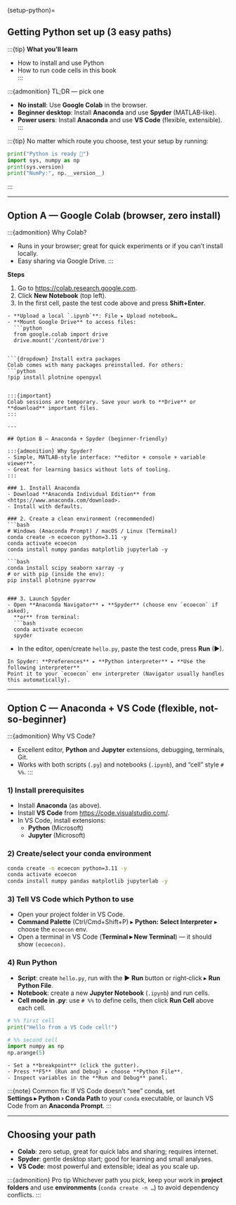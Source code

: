 
(setup-python)=
## Getting Python set up (3 easy paths)


:::{tip}
**What you’ll learn**
- How to install and use Python
- How to run code cells in this book  
:::



:::{admonition} TL;DR — pick one
- **No install**: Use **Google Colab** in the browser.
- **Beginner desktop**: Install **Anaconda** and use **Spyder** (MATLAB‑like).
- **Power users**: Install **Anaconda** and use **VS Code** (flexible, extensible).
:::

:::{tip}
No matter which route you choose, test your setup by running:

```python
print("Python is ready 🎉")
import sys, numpy as np
print(sys.version)
print("NumPy:", np.__version__)
```
:::

---

## Option A — Google Colab (browser, zero install)

:::{admonition} Why Colab?
- Runs in your browser; great for quick experiments or if you can’t install locally.
- Easy sharing via Google Drive.
:::

**Steps**
1. Go to <https://colab.research.google.com>.
2. Click **New Notebook** (top left).
3. In the first cell, paste the test code above and press **Shift+Enter**.

```{dropdown} Upload data or notebooks
- **Upload a local `.ipynb`**: File ▸ Upload notebook…
- **Mount Google Drive** to access files:
  ```python
  from google.colab import drive
  drive.mount('/content/drive')
  ```
```

```{dropdown} Install extra packages
Colab comes with many packages preinstalled. For others:
```python
!pip install plotnine openpyxl
```
```

:::{important}
Colab sessions are temporary. Save your work to **Drive** or **download** important files.
:::

---

## Option B — Anaconda + Spyder (beginner‑friendly)

:::{admonition} Why Spyder?
- Simple, MATLAB‑style interface: **editor + console + variable viewer**.
- Great for learning basics without lots of tooling.
:::

### 1. Install Anaconda
- Download **Anaconda Individual Edition** from <https://www.anaconda.com/download>.
- Install with defaults.

### 2. Create a clean environment (recommended)
```bash
# Windows (Anaconda Prompt) / macOS / Linux (Terminal)
conda create -n ecoecon python=3.11 -y
conda activate ecoecon
conda install numpy pandas matplotlib jupyterlab -y
```

```{dropdown} (Optional) Add more packages
```bash
conda install scipy seaborn xarray -y
# or with pip (inside the env):
pip install plotnine pyarrow
```
```

### 3. Launch Spyder
- Open **Anaconda Navigator** ▸ **Spyder** (choose env `ecoecon` if asked),  
  **or** from terminal:
  ```bash
  conda activate ecoecon
  spyder
  ```
- In the editor, open/create `hello.py`, paste the test code, press **Run** (▶).

```{dropdown} Ensure Spyder uses the right environment
In Spyder: **Preferences** ▸ **Python interpreter** ▸ **Use the following interpreter**  
Point it to your `ecoecon` env interpreter (Navigator usually handles this automatically).
```

---

## Option C — Anaconda + VS Code (flexible, not-so-beginner)

:::{admonition} Why VS Code?
- Excellent editor, **Python** and **Jupyter** extensions, debugging, terminals, Git.
- Works with both scripts (`.py`) and notebooks (`.ipynb`), and “cell” style `# %%`.
:::

### 1) Install prerequisites
- Install **Anaconda** (as above).
- Install **VS Code** from <https://code.visualstudio.com/>.
- In VS Code, install extensions:
  - **Python** (Microsoft)
  - **Jupyter** (Microsoft)

### 2) Create/select your conda environment
```bash
conda create -n ecoecon python=3.11 -y
conda activate ecoecon
conda install numpy pandas matplotlib jupyterlab -y
```

### 3) Tell VS Code which Python to use
- Open your project folder in VS Code.
- **Command Palette** (Ctrl/Cmd+Shift+P) ▸ **Python: Select Interpreter** ▸ choose the `ecoecon` env.
- Open a terminal in VS Code (**Terminal ▸ New Terminal**) — it should show `(ecoecon)`.

### 4) Run Python
- **Script**: create `hello.py`, run with the **▶ Run** button or right‑click ▸ **Run Python File**.
- **Notebook**: create a new **Jupyter Notebook** (`.ipynb`) and run cells.
- **Cell mode in .py**: use `# %%` to define cells, then click **Run Cell** above each cell.

```python
# %% first cell
print("Hello from a VS Code cell!")

# %% second cell
import numpy as np
np.arange(5)
```

```{dropdown} Debugging quick start
- Set a **breakpoint** (click the gutter).
- Press **F5** (Run and Debug) ▸ choose **Python File**.
- Inspect variables in the **Run and Debug** panel.
```

:::{note}
Common fix: If VS Code doesn’t “see” conda, set  
**Settings ▸ Python › Conda Path** to your `conda` executable, or launch VS Code from an **Anaconda Prompt**.
:::

---

## Choosing your path

- **Colab**: zero setup, great for quick labs and sharing; requires internet.
- **Spyder**: gentle desktop start; good for learning and small analyses.
- **VS Code**: most powerful and extensible; ideal as you scale up.

:::{admonition} Pro tip
Whichever path you pick, keep your work in **project folders** and use **environments** (`conda create -n …`) to avoid dependency conflicts.
:::
